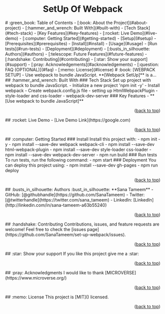 <a name="readme-top"></a>
<div align="center">
  <h1><b>SetUp Of Webpack</b></h1>
</div>
<!-- TABLE OF CONTENTS -->
# :green_book: Table of Contents
- [:book: About the Project](#about-project)
  - [:hammer_and_wrench: Built With](#built-with)
    - [Tech Stack](#tech-stack)
    - [Key Features](#key-features)
  - [:rocket: Live Demo](#live-demo)
- [:computer: Getting Started](#getting-started)
  - [Setup](#setup)
  - [Prerequisites](#prerequisites)
  - [Install](#install)
  - [Usage](#usage)
  - [Run tests](#run-tests)
  - [Deployment](#deployment)
- [:busts_in_silhouette: Authors](#authors)
- [:telescope: Future Features](#future-features)
- [:handshake: Contributing](#contributing)
- [:star:️ Show your support](#support)
- [:pray: Acknowledgements](#acknowledgements)
- [:question: FAQ (OPTIONAL)](#faq)
- [:memo: License](#license)
<!-- PROJECT DESCRIPTION -->
# :book: [WEBPACK SETUP] <a name="about-project"></a>
- Use webpack to bundle JavaScript.
**[Webpack SetUp]** is a...
## :hammer_and_wrench: Built With <a name="built-with"></a>
### Tech Stack <a name="tech-stack"></a>
Set up project with webpack to bundle JavaScript.
- Initialize a new project 'npm init -y'
- Install webpack
- Create webpack.config.js file
- setting up HtmlWebpackPlugin
- style-loader and css-loader
- webpack-dev-server
<!-- Features -->
### Key Features <a name="key-features"></a>
- **[Use webpack to bundle JavaScript]**
<p align="right">(<a href="#readme-top">back to top</a>)</p>
<!-- LIVE DEMO -->
## :rocket: Live Demo <a name="live-demo"></a>
- [Live Demo Link](https://google.com)
<p align="right">(<a href="#readme-top">back to top</a>)</p>
<!-- GETTING STARTED -->
## :computer: Getting Started <a name="getting-started"></a>
### Install
Install this project with:
- npm init -y
- npm install --save-dev webpack webpack-cli
- npm install --save-dev  html-webpack-plugin
- npm install --save-dev style-loader css-loader
- npm install --save-dev  webpack-dev-server
- npm run build
### Run tests
To run tests, run the following command:
- npm start
### Deployment
You can deploy this project using:
- npm install --save-dev gh-pages
- npm run deploy
<p align="right">(<a href="#readme-top">back to top</a>)</p>
<!-- AUTHORS -->
## :busts_in_silhouette: Authors <a name="authors"></a>
:bust_in_silhouette: **Sana Tameem**
- GitHub: [@githubhandle](https://github.com/SanaTameem)
- Twitter: [@twitterhandle](https://twitter.com/sana_tameem)
- LinkedIn: [LinkedIn](http://linkedin.com/in/sana-tameem-a63b55240)
<p align="right">(<a href="#readme-top">back to top</a>)</p>
<!-- CONTRIBUTING -->
## :handshake: Contributing <a name="contributing"></a>
Contributions, issues, and feature requests are welcome!
Feel free to check the [issues page](https://github.com/SanaTameem/set-up-webpack/issues).
<p align="right">(<a href="#readme-top">back to top</a>)</p>
<!-- SUPPORT -->
## :star:️ Show your support <a name="support"></a>
If you like this project give me a :star:️
<p align="right">(<a href="#readme-top">back to top</a>)</p>
<!-- ACKNOWLEDGEMENTS -->
## :pray: Acknowledgments <a name="acknowledgements"></a>
I would like to thank [MICROVERSE](https://www.microverse.org/)
<p align="right">(<a href="#readme-top">back to top</a>)</p>
<!-- LICENSE -->
## :memo: License <a name="license"></a>
This project is [MIT]() licensed.
<p align="right">(<a href="#readme-top">back to top</a>)</p>
